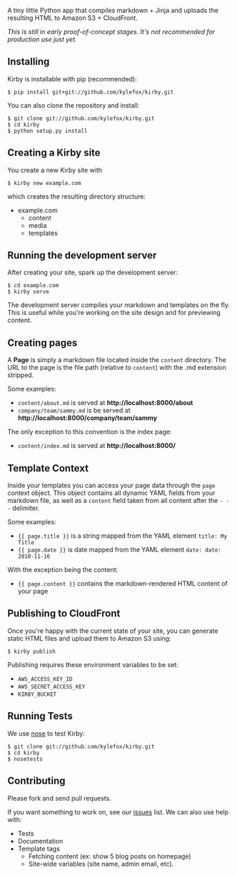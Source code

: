 A tiny little Python app that compiles markdown + Jinja and uploads the resulting HTML to Amazon S3 + CloudFront.

_This is still in early proof-of-concept stages.  It's not recommended for production use just yet._

Installing
----------

Kirby is installable with pip (recommended):

    $ pip install git+git://github.com/kylefox/kirby.git
    
You can also clone the repository and install:

    $ git clone git://github.com/kylefox/kirby.git
    $ cd kirby
    $ python setup.py install
    
Creating a Kirby site
---------------------

You create a new Kirby site with

    $ kirby new example.com

which creates the resulting directory structure:

* example.com
  * content
  * media
  * templates
    
    
Running the development server
------------------------------

After creating your site, spark up the development server:

    $ cd example.com
    $ kirby serve
    
The development server compiles your markdown and templates on the fly.  This is useful while you're working on the site design and for previewing content.

Creating pages
--------------

A **Page** is simply a markdown file located inside the `content` directory.  The URL to the page is the file path (relative to `content`) with the .md extension stripped.

Some examples:

* `content/about.md` is served at **http://localhost:8000/about**
* `company/team/sammy.md` is be served at **http://localhost:8000/company/team/sammy**

The only exception to this convention is the index page:

* `content/index.md` is served at **http://localhost:8000/**
 
Template Context
----------------

Inside your templates you can access your page data through the `page` context object. This object contains all dynamic YAML fields from your markdown file, as well as a `content` field taken from all content after the `- - -` delimiter.

Some examples:

* `{{ page.title }}` is a string mapped from the YAML element `title: My Title`
* `{{ page.date }}` is date mapped from the YAML element `date: date: 2010-11-16`

With the exception being the content:

* `{{ page.content }}` contains the markdown-rendered HTML content of your page

Publishing to CloudFront
------------------------

Once you're happy with the current state of your site, you can generate static HTML files and upload them to Amazon S3 using:

    $ kirby publish
    
Publishing requires these environment variables to be set:

* `AWS_ACCESS_KEY_ID`
* `AWS_SECRET_ACCESS_KEY`
* `KIRBY_BUCKET`

Running Tests
-------------

We use [nose](http://somethingaboutorange.com/mrl/projects/nose/0.11.2/) to test Kirby:

    $ git clone git://github.com/kylefox/kirby.git
    $ cd kirby
    $ nosetests

Contributing
------------

Please fork and send pull requests.

If you want something to work on, see our [issues](https://github.com/kylefox/kirby/issues) list.  We can also use help with:

* Tests
* Documentation
* Template tags
    * Fetching content (ex: show 5 blog posts on homepage)
    * Site-wide variables (site name, admin email, etc).
